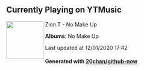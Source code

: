 ## Currently Playing on YTMusic

[<img align="left" width="100" src="https://lh3.googleusercontent.com/Nw5rfoKHjsqmqxaGMZ2HL2I8f0MOy-xKo3pcSO7BQ77e1s50N9X4mPHUxUUK-1r7mSvfI_8a4QsPG6CZtg">](https://music.youtube.com/channel/UCdS-U2PcmohOBkzYenZfTcQ)

Zion.T - No Make Up

**Albums**: No Make Up

Last updated at 12/01/2020 17:42

#### Generated with [20chan/github-now](https://github.com/20chan/github-now)
